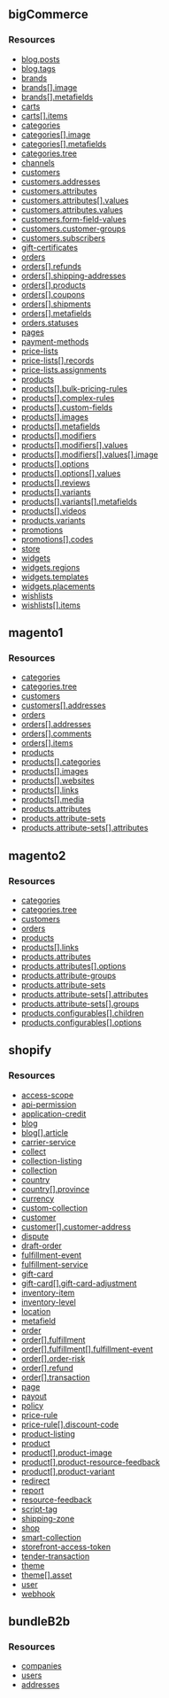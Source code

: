 
## bigCommerce

### Resources

 * [blog.posts](#blogposts)
 * [blog.tags](#blogtags)
 * [brands](#brands)
 * [brands[].image](#brandsimage)
 * [brands[].metafields](#brandsmetafields)
 * [carts](#carts)
 * [carts[].items](#cartsitems)
 * [categories](#categories)
 * [categories[].image](#categoriesimage)
 * [categories[].metafields](#categoriesmetafields)
 * [categories.tree](#categoriestree)
 * [channels](#channels)
 * [customers](#customers)
 * [customers.addresses](#customersaddresses)
 * [customers.attributes](#customersattributes)
 * [customers.attributes[].values](#customersattributesvalues)
 * [customers.attributes.values](#customersattributesvalues)
 * [customers.form-field-values](#customersform-field-values)
 * [customers.customer-groups](#customerscustomer-groups)
 * [customers.subscribers](#customerssubscribers)
 * [gift-certificates](#gift-certificates)
 * [orders](#orders)
 * [orders[].refunds](#ordersrefunds)
 * [orders[].shipping-addresses](#ordersshipping-addresses)
 * [orders[].products](#ordersproducts)
 * [orders[].coupons](#orderscoupons)
 * [orders[].shipments](#ordersshipments)
 * [orders[].metafields](#ordersmetafields)
 * [orders.statuses](#ordersstatuses)
 * [pages](#pages)
 * [payment-methods](#payment-methods)
 * [price-lists](#price-lists)
 * [price-lists[].records](#price-listsrecords)
 * [price-lists.assignments](#price-listsassignments)
 * [products](#products)
 * [products[].bulk-pricing-rules](#productsbulk-pricing-rules)
 * [products[].complex-rules](#productscomplex-rules)
 * [products[].custom-fields](#productscustom-fields)
 * [products[].images](#productsimages)
 * [products[].metafields](#productsmetafields)
 * [products[].modifiers](#productsmodifiers)
 * [products[].modifiers[].values](#productsmodifiersvalues)
 * [products[].modifiers[].values[].image](#productsmodifiersvaluesimage)
 * [products[].options](#productsoptions)
 * [products[].options[].values](#productsoptionsvalues)
 * [products[].reviews](#productsreviews)
 * [products[].variants](#productsvariants)
 * [products[].variants[].metafields](#productsvariantsmetafields)
 * [products[].videos](#productsvideos)
 * [products.variants](#productsvariants)
 * [promotions](#promotions)
 * [promotions[].codes](#promotionscodes)
 * [store](#store)
 * [widgets](#widgets)
 * [widgets.regions](#widgetsregions)
 * [widgets.templates](#widgetstemplates)
 * [widgets.placements](#widgetsplacements)
 * [wishlists](#wishlists)
 * [wishlists[].items](#wishlistsitems)


## magento1

### Resources

 * [categories](#categories)
 * [categories.tree](#categoriestree)
 * [customers](#customers)
 * [customers[].addresses](#customersaddresses)
 * [orders](#orders)
 * [orders[].addresses](#ordersaddresses)
 * [orders[].comments](#orderscomments)
 * [orders[].items](#ordersitems)
 * [products](#products)
 * [products[].categories](#productscategories)
 * [products[].images](#productsimages)
 * [products[].websites](#productswebsites)
 * [products[].links](#productslinks)
 * [products[].media](#productsmedia)
 * [products.attributes](#productsattributes)
 * [products.attribute-sets](#productsattribute-sets)
 * [products.attribute-sets[].attributes](#productsattribute-setsattributes)


## magento2

### Resources

 * [categories](#categories)
 * [categories.tree](#categoriestree)
 * [customers](#customers)
 * [orders](#orders)
 * [products](#products)
 * [products[].links](#productslinks)
 * [products.attributes](#productsattributes)
 * [products.attributes[].options](#productsattributesoptions)
 * [products.attribute-groups](#productsattribute-groups)
 * [products.attribute-sets](#productsattribute-sets)
 * [products.attribute-sets[].attributes](#productsattribute-setsattributes)
 * [products.attribute-sets[].groups](#productsattribute-setsgroups)
 * [products.configurables[].children](#productsconfigurableschildren)
 * [products.configurables[].options](#productsconfigurablesoptions)


## shopify

### Resources

 * [access-scope](#access-scope)
 * [api-permission](#api-permission)
 * [application-credit](#application-credit)
 * [blog](#blog)
 * [blog[].article](#blogarticle)
 * [carrier-service](#carrier-service)
 * [collect](#collect)
 * [collection-listing](#collection-listing)
 * [collection](#collection)
 * [country](#country)
 * [country[].province](#countryprovince)
 * [currency](#currency)
 * [custom-collection](#custom-collection)
 * [customer](#customer)
 * [customer[].customer-address](#customercustomer-address)
 * [dispute](#dispute)
 * [draft-order](#draft-order)
 * [fulfillment-event](#fulfillment-event)
 * [fulfillment-service](#fulfillment-service)
 * [gift-card](#gift-card)
 * [gift-card[].gift-card-adjustment](#gift-cardgift-card-adjustment)
 * [inventory-item](#inventory-item)
 * [inventory-level](#inventory-level)
 * [location](#location)
 * [metafield](#metafield)
 * [order](#order)
 * [order[].fulfillment](#orderfulfillment)
 * [order[].fulfillment[].fulfillment-event](#orderfulfillmentfulfillment-event)
 * [order[].order-risk](#orderorder-risk)
 * [order[].refund](#orderrefund)
 * [order[].transaction](#ordertransaction)
 * [page](#page)
 * [payout](#payout)
 * [policy](#policy)
 * [price-rule](#price-rule)
 * [price-rule[].discount-code](#price-rulediscount-code)
 * [product-listing](#product-listing)
 * [product](#product)
 * [product[].product-image](#productproduct-image)
 * [product[].product-resource-feedback](#productproduct-resource-feedback)
 * [product[].product-variant](#productproduct-variant)
 * [redirect](#redirect)
 * [report](#report)
 * [resource-feedback](#resource-feedback)
 * [script-tag](#script-tag)
 * [shipping-zone](#shipping-zone)
 * [shop](#shop)
 * [smart-collection](#smart-collection)
 * [storefront-access-token](#storefront-access-token)
 * [tender-transaction](#tender-transaction)
 * [theme](#theme)
 * [theme[].asset](#themeasset)
 * [user](#user)
 * [webhook](#webhook)


## bundleB2b

### Resources

 * [companies](#companies)
 * [users](#users)
 * [addresses](#addresses)

